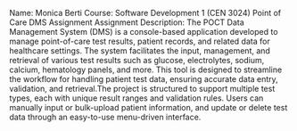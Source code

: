 Name: Monica Berti 
Course: Software Development 1 (CEN 3024) 
Point of Care DMS Assignment
Assignment Description: The POCT Data Management System (DMS) is a console-based application developed to manage point-of-care test results, patient records, and related data for healthcare settings. The system facilitates the input, management, and retrieval of various test results such as glucose, electrolytes, sodium, calcium, hematology panels, and more. This tool is designed to streamline the workflow for handling patient test data, ensuring accurate data entry, validation, and retrieval.The project is structured to support multiple test types, each with unique result ranges and validation rules. Users can manually input or bulk-upload patient information, and update or delete test data through an easy-to-use menu-driven interface.
